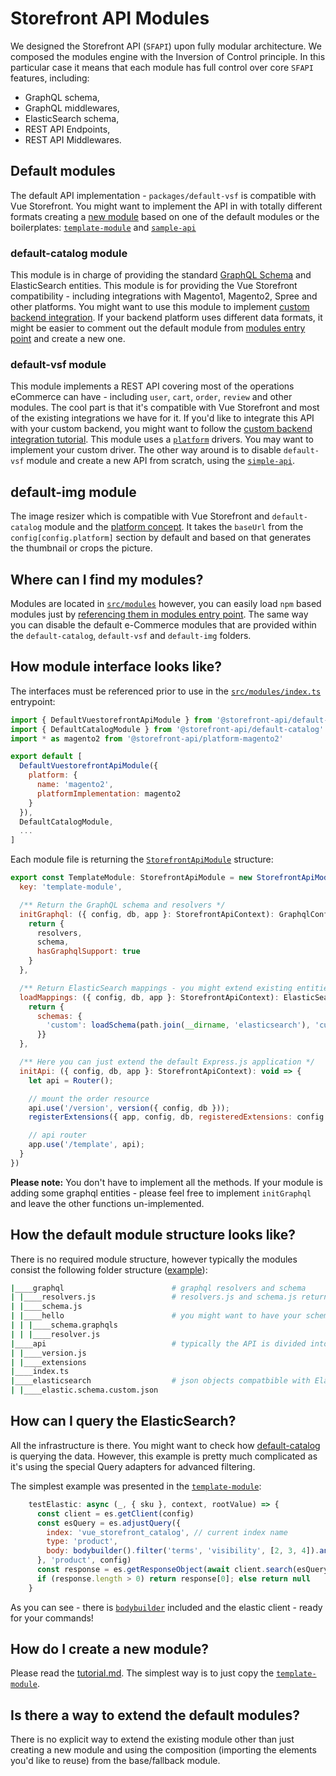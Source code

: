 # Storefront API Modules

We designed the Storefront API (`SFAPI`) upon fully modular architecture. We composed the modules engine with the Inversion of Control principle. In this particular case it means that each module has full control over core `SFAPI` features, including:

- GraphQL schema,
- GraphQL middlewares,
- ElasticSearch schema,
- REST API Endpoints,
- REST API Middlewares.

## Default modules

The default API implementation - `packages/default-vsf` is compatible with Vue Storefront. You might want to implement the API in with totally different formats creating a [new module](../modules/tutorial.md) based on one of the default modules or the boilerplates: [`template-module`](https://github.com/DivanteLtd/storefront-api/tree/develop/src/modules/template-module) and [`sample-api`](https://github.com/DivanteLtd/storefront-api/tree/develop/src/modules/sample-api)

### default-catalog module

This module is in charge of providing the standard [GraphQL Schema]() and ElasticSearch entities. This module is for providing the Vue Storefront compatibility - including integrations with Magento1, Magento2, Spree and other platforms. You might want to use this module to implement [custom backend integration](../integration/integration.md). If your backend platform uses different data formats, it might be easier to  comment out the default module from [modules entry point](https://github.com/DivanteLtd/storefront-api/blob/develop/src/modules/index.ts) and create a new one.

### default-vsf module

This module implements a REST API covering most of the operations eCommerce can have - including `user`, `cart`, `order`, `review` and other modules. The cool part is that it's compatible with Vue Storefront and most of the existing integrations we have for it. If you'd like to integrate this API with your custom backend, you might want to follow the [custom backend integration tutorial](../integration/integration.md). This module uses a [`platform`](https://github.com/DivanteLtd/storefront-api/tree/develop/src/platform) drivers. You may want to implement your custom driver. The other way around is to disable `default-vsf` module and create a new API from scratch, using the [`simple-api`](https://github.com/DivanteLtd/storefront-api/tree/develop/src/modules/sample-api).

## default-img module

The image resizer which is compatible with Vue Storefront and `default-catalog` module and the [platform concept](../default-modules/platforms.md). It takes the `baseUrl` from the `config[config.platform]` section by default and based on that generates the thumbnail or crops the picture.


## Where can I find my modules?

Modules are located in [`src/modules`](https://github.com/DivanteLtd/storefront-api/tree/develop/src/modules) however, you can easily load `npm` based modules just by [referencing them in modules entry point](https://github.com/DivanteLtd/storefront-api/blob/develop/src/modules/index.ts). The same way you can disable the default e-Commerce modules that are provided within the `default-catalog`, `default-vsf` and `default-img` folders.


## How module interface looks like?

The interfaces must be referenced prior to use in the [`src/modules/index.ts`](https://github.com/DivanteLtd/storefront-api/blob/develop/src/modules/index.ts) entrypoint:

```js
import { DefaultVuestorefrontApiModule } from '@storefront-api/default-vsf'
import { DefaultCatalogModule } from '@storefront-api/default-catalog'
import * as magento2 from '@storefront-api/platform-magento2'

export default [
  DefaultVuestorefrontApiModule({
    platform: {
      name: 'magento2',
      platformImplementation: magento2
    }
  }),
  DefaultCatalogModule,
  ...
]
```

Each module file is returning the [`StorefrontApiModule`](https://github.com/DivanteLtd/storefront-api/blob/a66222768bf7fb5f54acf268b6a0bb4e0f94a4cf/src/lib/module/types.ts#L24) structure:


```js
export const TemplateModule: StorefrontApiModule = new StorefrontApiModule({
  key: 'template-module',

  /** Return the GraphQL schema and resolvers */
  initGraphql: ({ config, db, app }: StorefrontApiContext): GraphqlConfiguration => {
    return {
      resolvers,
      schema,
      hasGraphqlSupport: true
    }
  },

  /** Return ElasticSearch mappings - you might extend existing entities (deepMerge will be executed on the types) */
  loadMappings: ({ config, db, app }: StorefrontApiContext): ElasticSearchMappings => {
    return {
      schemas: {
        'custom': loadSchema(path.join(__dirname, 'elasticsearch'), 'custom', config.get('elasticsearch.apiVersion'))
      }}
  },

  /** Here you can just extend the default Express.js application */
  initApi: ({ config, db, app }: StorefrontApiContext): void => {
    let api = Router();

    // mount the order resource
    api.use('/version', version({ config, db }));
    registerExtensions({ app, config, db, registeredExtensions: config.get('modules.templateModule.registeredExtensions'), rootPath: path.join(__dirname, 'api', 'extensions') })

    // api router
    app.use('/template', api);
  }
})

```

**Please note:** You don't have to implement all the methods. If your module is adding some graphql entities - please feel free to implement `initGraphql` and leave the other functions un-implemented.

## How the default module structure looks like?

There is no required module structure, however typically the modules consist the following folder structure ([example](https://github.com/DivanteLtd/storefront-api/tree/develop/src/modules/template-module)):

```bash
|____graphql                        # graphql resolvers and schema
| |____resolvers.js                 # resolvers.js and schema.js returns the array of typedefs and resolvers using fileLoader()
| |____schema.js
| |____hello                        # you might want to have your schema in subfolders **.* is used for loading it
| | |____schema.graphqls
| | |____resolver.js
|____api                            # typically the API is divided into subfolders as well
| |____version.js
| |____extensions
|____index.ts
|____elasticsearch                  # json objects compatbible with Elastic Mappings
| |____elastic.schema.custom.json
```

## How can I query the ElasticSearch?

All the infrastructure is there. You might want to check how [default-catalog](https://github.com/DivanteLtd/storefront-api/blob/a66222768bf7fb5f54acf268b6a0bb4e0f94a4cf/src/modules/default-catalog/graphql/elasticsearch/product/resolver.js#L94) is querying the data. However, this example is pretty much complicated as it's using the special Query adapters for advanced filtering.

The simplest example was presented in the [`template-module`](https://github.com/DivanteLtd/storefront-api/blob/develop/src/modules/template-module/graphql/hello/resolver.js):

```js
    testElastic: async (_, { sku }, context, rootValue) => {
      const client = es.getClient(config)
      const esQuery = es.adjustQuery({
        index: 'vue_storefront_catalog', // current index name
        type: 'product',
        body: bodybuilder().filter('terms', 'visibility', [2, 3, 4]).andFilter('term', 'status', 1).andFilter('terms', 'sku', sku).build()
      }, 'product', config)
      const response = es.getResponseObject(await client.search(esQuery)).hits.hits.map(el => { return el._source })
      if (response.length > 0) return response[0]; else return null
    }
```

As you can see - there is [`bodybuilder`](http://bodybuilder.js.org/) included and the elastic client - ready for your commands!

## How do I create a new module?

Please read the [tutorial.md](./tutorial.md). The simplest way is to just copy the [`template-module`](https://github.com/DivanteLtd/storefront-api/tree/develop/src/modules/template-module).

## Is there a way to extend the default modules?

There is no explicit way to extend the existing module other than just creating a new module and using the composition (importing the elements you'd like to reuse) from the base/fallback module.

